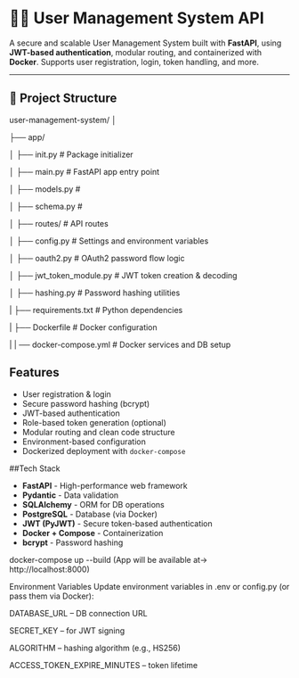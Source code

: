 # 🧑‍💼 User Management System API

A secure and scalable User Management System built with **FastAPI**, using **JWT-based authentication**, modular routing, and containerized with **Docker**. Supports user registration, login, token handling, and more.

---

## 📁 Project Structure

user-management-system/
│

├── app/

│ ├── init.py # Package initializer

│ ├── main.py # FastAPI app entry point

│ ├── models.py # 

│ ├── schema.py # 

│ ├── routes/ # API routes

│ ├── config.py # Settings and environment variables

│ ├── oauth2.py # OAuth2 password flow logic

│ ├── jwt_token_module.py # JWT token creation & decoding

│ ├── hashing.py # Password hashing utilities

| ├── requirements.txt # Python dependencies

| ├── Dockerfile # Docker configuration

| | ── docker-compose.yml # Docker services and DB setup


## Features

-  User registration & login
-  Secure password hashing (bcrypt)
-  JWT-based authentication
-  Role-based token generation (optional)
-  Modular routing and clean code structure
-  Environment-based configuration
-  Dockerized deployment with `docker-compose`

##Tech Stack

- **FastAPI** - High-performance web framework
- **Pydantic** - Data validation
- **SQLAlchemy** - ORM for DB operations
- **PostgreSQL** - Database (via Docker)
- **JWT (PyJWT)** - Secure token-based authentication
- **Docker + Compose** - Containerization
- **bcrypt** - Password hashing


docker-compose up --build (App will be available at-> http://localhost:8000)

Environment Variables
Update environment variables in .env or config.py (or pass them via Docker):

DATABASE_URL – DB connection URL

SECRET_KEY – for JWT signing

ALGORITHM – hashing algorithm (e.g., HS256)

ACCESS_TOKEN_EXPIRE_MINUTES – token lifetime
